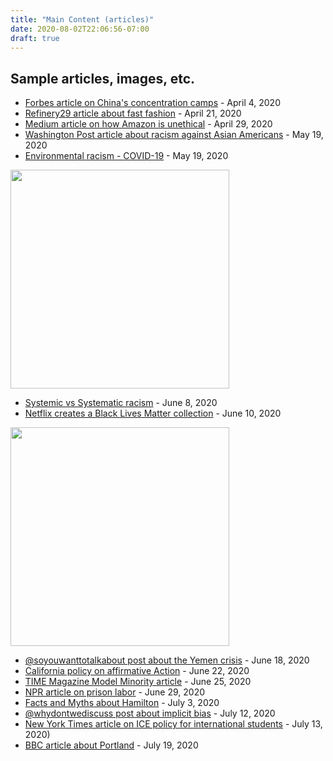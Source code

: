 ```yaml
---
title: "Main Content (articles)"
date: 2020-08-02T22:06:56-07:00
draft: true
---
```


## Sample articles, images, etc.
- [Forbes article on China's concentration camps](https://www.forbes.com/sites/ewelinaochab/2020/04/04/the-fate-of-uighur-muslims-in-china-from-re-education-camps-to-forced-labor/#38a6d7f52f73) - April 4, 2020
- [Refinery29 article about fast fashion](https://www.refinery29.com/en-us/2020/04/9714553/coronavirus-effect-on-fast-fashion) - April 21, 2020
- [Medium article on how Amazon is unethical](https://onezero.medium.com/its-now-100-unethical-to-shop-on-amazon-48d553181a6c) - April 29, 2020
- [Washington Post article about racism against Asian Americans](https://www.washingtonpost.com/business/2020/05/19/asian-american-discrimination/) - May 19, 2020
- [Environmental racism - COVID-19](https://tcf.org/content/commentary/environmental-racism-left-black-communities-especially-vulnerable-covid-19/?session=1) - May 19, 2020

<img src = "images/blm%20copy.jpg" width="350">


- [Systemic vs Systematic racism](https://withoutbullshit.com/blog/systemic-vs-systematic-for-example-systemic-racism) - June 8, 2020
- [Netflix creates a Black Lives Matter collection](https://www.wfla.com/entertainment-news/netflix-launches-black-lives-matter-collection/) - June 10, 2020

<img src = "images/netflix-black-lives-matter.jpg" width="350">


- [@soyouwanttotalkabout post about the Yemen crisis](https://www.instagram.com/p/CBl5g3-HxZD/) - June 18, 2020
- [California policy on affirmative Action](https://edsource.org/2020/california-universities-prepare-for-possible-return-of-affirmative-action-in-admissions/634178) - June 22, 2020
- [TIME Magazine Model Minority article](https://time.com/5859206/anti-asian-racism-america/) - June 25, 2020
- [NPR article on prison labor](https://www.npr.org/2020/06/29/884989263/the-uncounted-workforce) - June 29, 2020
- [Facts and Myths about Hamilton](https://www.refinery29.com/en-us/2020/07/9894557/hamilton-musical-real-history-facts) - July 3, 2020
- [@whydontwediscuss post about implicit bias](https://www.instagram.com/p/CCjFKEfAd5x/) - July 12, 2020
- [New York Times article on ICE policy for international students](https://www.nytimes.com/2020/07/07/us/student-visas-coronavirus.html) - July 13, 2020)
- [BBC article about Portland](https://www.bbc.com/news/world-us-canada-53466718) - July 19, 2020
